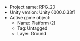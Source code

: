<!-- UNITY CODE ASSIST INSTRUCTIONS START -->
- Project name: RPG_2D
- Unity version: Unity 6000.0.33f1
- Active game object:
  - Name: Platform (2)
  - Tag: Untagged
  - Layer: Ground
<!-- UNITY CODE ASSIST INSTRUCTIONS END -->